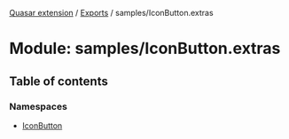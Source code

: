 [Quasar extension](../index.md) / [Exports](../modules.md) / samples/IconButton.extras

# Module: samples/IconButton.extras

## Table of contents

### Namespaces

- [IconButton](samples_IconButton_extras.IconButton.md)
